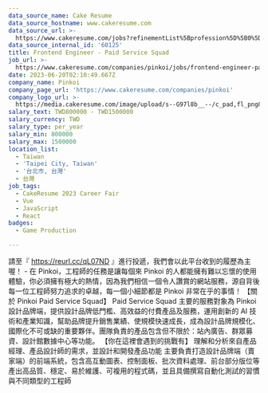```yaml
---
data_source_name: Cake Resume
data_source_hostname: www.cakeresume.com
data_source_url: >-
  https://www.cakeresume.com/jobs?refinementList%5Bprofession%5D%5B0%5D=game-production&range%5Bsalary_range%5D%5Bmin%5D=100000
data_source_internal_id: '60125'
title: Frontend Engineer - Paid Service Squad
job_url: >-
  https://www.cakeresume.com/companies/pinkoi/jobs/frontend-engineer-paid-service-squad
date: 2023-06-20T02:10:49.667Z
company_name: Pinkoi
company_page_url: 'https://www.cakeresume.com/companies/pinkoi'
company_logo_url: >-
  https://media.cakeresume.com/image/upload/s--G97l8b__--/c_pad,fl_png8,h_200,w_200/v1611730048/lgsmicrahgjmtt8rntq2.png
salary_text: TWD800000 - TWD1500000
salary_currency: TWD
salary_type: per_year
salary_min: 800000
salary_max: 1500000
location_list:
  - Taiwan
  - 'Taipei City, Taiwan'
  - '台北市, 台灣'
  - 台灣
job_tags:
  - CakeResume 2023 Career Fair
  - Vue
  - JavaScript
  - React
badges:
  - Game Production

---
```


請至『 https://reurl.cc/qL07ND 』進行投遞，我們會以此平台收到的履歷為主喔！ - 在 Pinkoi，工程師的任務是讓每個來 Pinkoi 的人都能擁有難以忘懷的使用體驗，你必須擁有極大的熱情，因為我們相信一個令人讚賞的網站服務，源自背後每一位工程師努力追求的卓越，每一個小細節都是 Pinkoi 非常在乎的事情！ 【關於 Pinkoi Paid Service Squad】 Paid Service Squad 主要的服務對象為 Pinkoi 設計品牌端，提供設計品牌低門檻、高效益的付費產品及服務，運用創新的 AI 技術和產業知識，幫助品牌提升銷售業績、使規模快速成長，成為設計品牌規模化、國際化不可或缺的重要夥伴。團隊負責的產品包含但不限於：站內廣告、群眾募資、設計館數據中心等功能。 【你在這裡會遇到的挑戰有】 理解和分析來自產品經理、產品設計師的需求，並設計和開發產品功能 主要負責打造設計品牌端（賣家端）的前端系統，包含高互動圖表、控制面板、批次資料處理、前台部分版位等 產出高品質、穩定、易於維護、可複用的程式碼，並且具備撰寫自動化測試的習慣 與不同類型的工程師